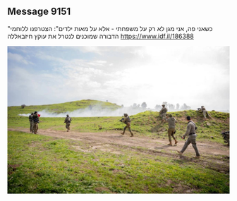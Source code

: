 ## Message 9151

"כשאני פה, אני מגן לא רק על משפחתי - אלא על מאות ילדים":
הצטרפנו ללוחמי הדבורה שמוכנים לנטרל את עוקץ חיזבאללה
https://www.idf.il/186388

![Photo](9151/9151_photo.jpg)
